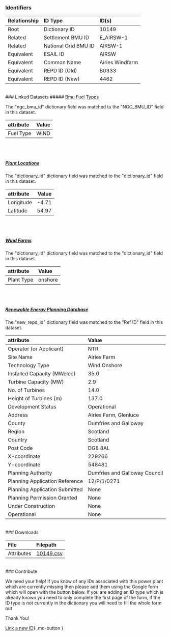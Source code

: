 ### Identifiers

| Relationship   | ID Type              | ID(s)           |
|:---------------|:---------------------|:----------------|
| Root           | Dictionary ID        | 10149           |
| Related        | Settlement BMU ID    | E_AIRSW-1       |
| Related        | National Grid BMU ID | AIRSW-1         |
| Equivalent     | ESAIL ID             | AIRSW           |
| Equivalent     | Common Name          | Airies Windfarm |
| Equivalent     | REPD ID (Old)        | B0333           |
| Equivalent     | REPD ID (New)        | 4462            |

<br>
### Linked Datasets
##### <a href="https://osuked.github.io/Power-Station-Dictionary/datasets/bmu-fuel-types">Bmu Fuel Types</a>



The "ngc_bmu_id" dictionary field was matched to the "NGC_BMU_ID" field in this dataset.

| attribute   | Value   |
|:------------|:--------|
| Fuel Type   | WIND    |

<br><br>
##### <a href="https://osuked.github.io/Power-Station-Dictionary/datasets/plant-locations">Plant Locations</a>



The "dictionary_id" dictionary field was matched to the "dictionary_id" field in this dataset.

| attribute   |   Value |
|:------------|--------:|
| Longitude   |   -4.71 |
| Latitude    |   54.97 |

<br><br>
##### <a href="https://osuked.github.io/Power-Station-Dictionary/datasets/wind-farms">Wind Farms</a>



The "dictionary_id" dictionary field was matched to the "dictionary_id" field in this dataset.

| attribute   | Value   |
|:------------|:--------|
| Plant Type  | onshore |

<br><br>
##### <a href="https://osuked.github.io/Power-Station-Dictionary/datasets/renewable-energy-planning-database">Renewable Energy Planning Database</a>



The "new_repd_id" dictionary field was matched to the "Ref ID" field in this dataset.

| attribute                      | Value                         |
|:-------------------------------|:------------------------------|
| Operator (or Applicant)        | NTR                           |
| Site Name                      | Airies Farm                   |
| Technology Type                | Wind Onshore                  |
| Installed Capacity (MWelec)    | 35.0                          |
| Turbine Capacity (MW)          | 2.9                           |
| No. of Turbines                | 14.0                          |
| Height of Turbines (m)         | 137.0                         |
| Development Status             | Operational                   |
| Address                        | Airies Farm, Glenluce         |
| County                         | Dumfries and Galloway         |
| Region                         | Scotland                      |
| Country                        | Scotland                      |
| Post Code                      | DG8 8AL                       |
| X-coordinate                   | 229266                        |
| Y-coordinate                   | 548481                        |
| Planning Authority             | Dumfries and Galloway Council |
| Planning Application Reference | 12/P/1/0271                   |
| Planning Application Submitted | None                          |
| Planning Permission Granted    | None                          |
| Under Construction             | None                          |
| Operational                    | None                          |


<br>
### Downloads


| File       | Filepath                                                                              |
|:-----------|:--------------------------------------------------------------------------------------|
| Attributes | [10149.csv](https://osuked.github.io/Power-Station-Dictionary/object_attrs/10149.csv) |


<br>
### Contribute

We need your help! If you know of any IDs associated with this power plant which are currently missing then please add them using the Google form which will open with the button below. If you are adding an ID type which is already known you need to only complete the first page of the form, if the ID type is not currently in the dictionary you will need to fill the whole form out

Thank You!

[Link a new ID](https://docs.google.com/forms/d/e/1FAIpQLSc5jRsQ7NgiLLXbwo9PUdwTQyuqbRwThltG56-o6NVSe7E_nw/viewform?usp=pp_url&entry.251912331=10149){ .md-button }